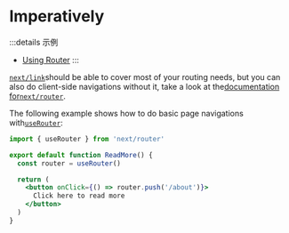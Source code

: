 # Imperatively

:::details 示例
- [Using Router](https://github.com/vercel/next.js/tree/canary/examples/using-router)
:::

[`next/link`](/docs/guide/api-reference/next/link)should be able to cover most of your routing needs, but you can also do client-side navigations without it, take a look at the[documentation for`next/router`](/docs/guide/api-reference/next/router).

The following example shows how to do basic page navigations with[`useRouter`](/docs/guide/api-reference/next/router#userouter):

```jsx
import { useRouter } from 'next/router'

export default function ReadMore() {
  const router = useRouter()

  return (
    <button onClick={() => router.push('/about')}>
      Click here to read more
    </button>
  )
}

```

